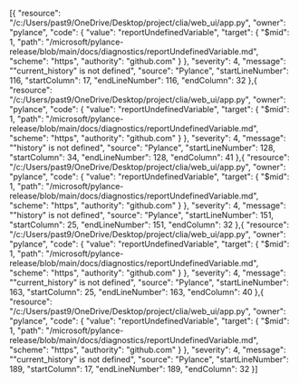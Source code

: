 [{
	"resource": "/c:/Users/past9/OneDrive/Desktop/project/clia/web_ui/app.py",
	"owner": "pylance",
	"code": {
		"value": "reportUndefinedVariable",
		"target": {
			"$mid": 1,
			"path": "/microsoft/pylance-release/blob/main/docs/diagnostics/reportUndefinedVariable.md",
			"scheme": "https",
			"authority": "github.com"
		}
	},
	"severity": 4,
	"message": "\"current_history\" is not defined",
	"source": "Pylance",
	"startLineNumber": 116,
	"startColumn": 17,
	"endLineNumber": 116,
	"endColumn": 32
},{
	"resource": "/c:/Users/past9/OneDrive/Desktop/project/clia/web_ui/app.py",
	"owner": "pylance",
	"code": {
		"value": "reportUndefinedVariable",
		"target": {
			"$mid": 1,
			"path": "/microsoft/pylance-release/blob/main/docs/diagnostics/reportUndefinedVariable.md",
			"scheme": "https",
			"authority": "github.com"
		}
	},
	"severity": 4,
	"message": "\"history\" is not defined",
	"source": "Pylance",
	"startLineNumber": 128,
	"startColumn": 34,
	"endLineNumber": 128,
	"endColumn": 41
},{
	"resource": "/c:/Users/past9/OneDrive/Desktop/project/clia/web_ui/app.py",
	"owner": "pylance",
	"code": {
		"value": "reportUndefinedVariable",
		"target": {
			"$mid": 1,
			"path": "/microsoft/pylance-release/blob/main/docs/diagnostics/reportUndefinedVariable.md",
			"scheme": "https",
			"authority": "github.com"
		}
	},
	"severity": 4,
	"message": "\"history\" is not defined",
	"source": "Pylance",
	"startLineNumber": 151,
	"startColumn": 25,
	"endLineNumber": 151,
	"endColumn": 32
},{
	"resource": "/c:/Users/past9/OneDrive/Desktop/project/clia/web_ui/app.py",
	"owner": "pylance",
	"code": {
		"value": "reportUndefinedVariable",
		"target": {
			"$mid": 1,
			"path": "/microsoft/pylance-release/blob/main/docs/diagnostics/reportUndefinedVariable.md",
			"scheme": "https",
			"authority": "github.com"
		}
	},
	"severity": 4,
	"message": "\"current_history\" is not defined",
	"source": "Pylance",
	"startLineNumber": 163,
	"startColumn": 25,
	"endLineNumber": 163,
	"endColumn": 40
},{
	"resource": "/c:/Users/past9/OneDrive/Desktop/project/clia/web_ui/app.py",
	"owner": "pylance",
	"code": {
		"value": "reportUndefinedVariable",
		"target": {
			"$mid": 1,
			"path": "/microsoft/pylance-release/blob/main/docs/diagnostics/reportUndefinedVariable.md",
			"scheme": "https",
			"authority": "github.com"
		}
	},
	"severity": 4,
	"message": "\"current_history\" is not defined",
	"source": "Pylance",
	"startLineNumber": 189,
	"startColumn": 17,
	"endLineNumber": 189,
	"endColumn": 32
}]